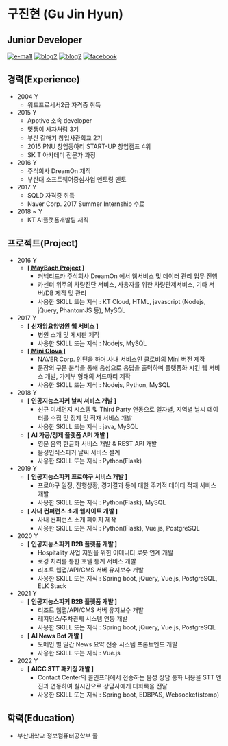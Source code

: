 # 구진현 \(Gu Jin Hyun\)

## Junior Developer

[![e-ma1l](https://img.shields.io/badge/e--mail-lazyeffect1@gmail.com-orange.svg)](mailto:lazyeffect1@gmail.com) 
[![blog2](https://img.shields.io/badge/blog1-https%3A%2F%2Fkoocci--dev.tistory.com-blueviolet)](https://koocci-dev.tistory.com)
[![blog2](https://img.shields.io/badge/blog2-https://koocci.github.io/-green.svg)](https://koocci.github.io/) 
[![facebook](https://img.shields.io/badge/facebook-FB-blue.svg)](https://www.facebook.com/gu.jinhyun)

## 경력\(Experience\)

* 2004 Y
  * 워드프로세서2급 자격증 취득
* 2015 Y
  * Apptive 소속 developer
  * 멋쟁이 사자처럼 3기
  * 부산 갈매기 창업사관학교 2기
  * 2015 PNU 창업동아리 START-UP 창업캠프 4위
  * SK T 아카데미 전문가 과정 
* 2016 Y
  * 주식회사 DreamOn 재직
  * 부산대 소프트웨어중심사업 멘토링 멘토
* 2017 Y
  * SQLD 자격증 취득
  * Naver Corp. 2017 Summer Internship 수료
* 2018 ~ Y
  * KT AI플랫폼개발팀 재직

## 프로젝트\(Project\)

* 2016 Y
  * [**\[ MayBach Project \]**](https://github.com/koocci/MaybachProject)
    * 커넥티드카 주식회사 DreamOn 에서 웹서비스 및 데이터 관리 업무 진행
    * 카센터 위주의 차량진단 서비스, 사용자를 위한 차량관제서비스, 기타 서버/DB 제작 및 관리
    * 사용한 SKILL 또는 지식 : KT Cloud, HTML, javascript \(Nodejs, jQuery, PhantomJS 등\), MySQL
* 2017 Y
  * **\[ 선재암요양병원 웹 서비스 \]**
    * 병원 소개 및 게시판 제작
    * 사용한 SKILL 또는 지식 : Nodejs, MySQL
  * [**\[ Mini Clova \]**](https://github.com/koocci/miniClova)
    * NAVER Corp. 인턴을 하며 사내 서비스인 클로바의 Mini 버전 제작
    * 문장의 구문 분석을 통해 음성으로 응답을 출력하며 플랫폼화 시킨 웹 서비스 개발, 가계부 형태의 서드파티 제작
    * 사용한 SKILL 또는 지식 : Nodejs, Python, MySQL
* 2018 Y
  * **\[ 인공지능스피커 날씨 서비스 개발 \]**
    * 신규 미세먼지 시스템 및 Third Party 연동으로 일자별, 지역별 날씨 데이터를 수집 및 정제 및 적재 서비스 개발
    * 사용한 SKILL 또는 지식 : java, MySQL
  * **\[ AI 가공/정제 플랫폼 API 개발 \]**
    * 영문 음역 한글화 서비스 개발 & REST API 개발
    * 음성인식스피커 날씨 서비스 설계
    * 사용한 SKILL 또는 지식 : Python(Flask)
* 2019 Y
  * **\[ 인공지능스피커 프로야구 서비스 개발 \]**
    * 프로야구 일정, 진행상황, 경기결과 등에 대한 주기적 데이터 적재 서비스 개발
    * 사용한 SKILL 또는 지식 : Python(Flask), MySQL
  * **\[ 사내 컨퍼런스 소개 웹사이트 개발 \]**
    * 사내 컨퍼런스 소개 페이지 제작
    * 사용한 SKILL 또는 지식 : Python(Flask), Vue.js, PostgreSQL
* 2020 Y
  * **\[ 인공지능스피커 B2B 플랫폼 개발 \]**
    * Hospitality 사업 지원을 위한 어메니티 로봇 연계 개발
    * 로깅 처리를 통한 호텔 통계 서비스 개발
    * 리조트 웹앱/API/CMS 서버 유지보수 개발
    * 사용한 SKILL 또는 지식 : Spring boot, jQuery, Vue.js, PostgreSQL, ELK Stack
* 2021 Y
  * **\[ 인공지능스피커 B2B 플랫폼 개발 \]**
    * 리조트 웹앱/API/CMS 서버 유지보수 개발
    * 레지던스/주차관제 시스템 연동 개발
    * 사용한 SKILL 또는 지식 : Spring boot, jQuery, Vue.js, PostgreSQL
  * **\[ AI News Bot 개발 \]**
    * 도메인 별 일간 News 요약 전송 시스템 프론트엔드 개발
    * 사용한 SKILL 또는 지식 : Vue.js
* 2022 Y
  * **\[ AICC STT 패키징 개발  \]**
    * Contact Center의 콜인프라에서 전송하는 음성 상담 통화 내용을 STT 엔진과 연동하여 실시간으로 상담사에게 대화록을 전달
    * 사용한 SKILL 또는 지식 : Spring boot, EDBPAS, Websocket(stomp)

## 학력\(Education\)

* 부산대학교 정보컴퓨터공학부 졸


